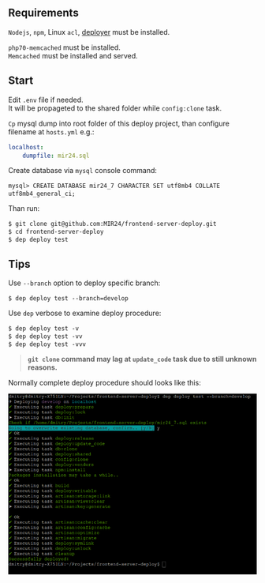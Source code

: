 
## Requirements
`Nodejs`, `npm`, Linux `acl`, [deployer](https://deployer.org/docs/installation) must be installed.

`php70-memcached` must be installed.<br>
`Memcached` must be installed and served.

## Start
Edit `.env` file if needed.<br>
It will be propageted to the shared folder while `config:clone` task.

`Cp` mysql dump into root folder of this deploy project, than configure filename at `hosts.yml` e.g.:
```yml
localhost:
    dumpfile: mir24.sql
```

Create database via `mysql` console command:
```mysql
mysql> CREATE DATABASE mir24_7 CHARACTER SET utf8mb4 COLLATE utf8mb4_general_ci;
```

Than run:
```
$ git clone git@github.com:MIR24/frontend-server-deploy.git
$ cd frontend-server-deploy
$ dep deploy test
```
## Tips
Use `--branch` option to deploy specific branch:
```
$ dep deploy test --branch=develop
```

Use `dep` verbose to examine deploy procedure:
```
$ dep deploy test -v
$ dep deploy test -vv
$ dep deploy test -vvv
```

>**`git clone` command may lag at `update_code` task due to still unknown reasons.**

Normally complete deploy procedure should looks like this:

![Deploy procedure](https://raw.githubusercontent.com/MIR24/frontend-server-deploy/master/images/deploy_procedure.png "Deploy procedure")
